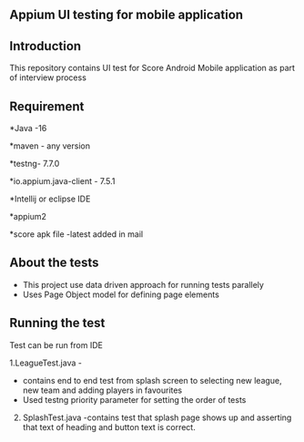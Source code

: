 ## Appium UI testing for mobile application

## Introduction
This repository contains UI test for Score Android Mobile application as part of interview process

## Requirement
*Java -16

*maven - any version

*testng- 7.7.0

*io.appium.java-client - 7.5.1

*Intellij or eclipse IDE

*appium2

*score apk file -latest added in mail

## About the tests
* This project use data driven approach for running tests parallely
* Uses Page Object model for defining page elements
  

## Running the test
Test can be run from IDE 

1.LeagueTest.java - 
* contains end to end test from splash screen to selecting new league, new team and adding players in favourites
* Used testng priority parameter for setting the order of tests
2. SplashTest.java -contains test that splash page shows up and asserting that text of heading and button text is correct.


